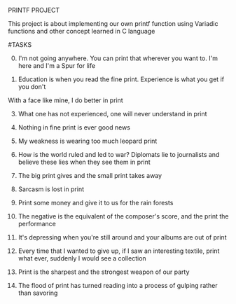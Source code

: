 PRINTF PROJECT

This project is about implementing our own printf function using 
Variadic functions and other concept learned in C language

#TASKS

0. I'm not going anywhere. You can print that wherever you want to. I'm here and I'm a Spur for life


1. Education is when you read the fine print. Experience is what you get if you don't

With a face like mine, I do better in print


3. What one has not experienced, one will never understand in print

4. Nothing in fine print is ever good news

5. My weakness is wearing too much leopard print

6. How is the world ruled and led to war? Diplomats lie to journalists and believe these lies when they see them in print

7. The big print gives and the small print takes away

8. Sarcasm is lost in print

9. Print some money and give it to us for the rain forests

10. The negative is the equivalent of the composer's score, and the print the performance

11. It's depressing when you're still around and your albums are out of print

12. Every time that I wanted to give up, if I saw an interesting textile, print what ever, suddenly I would see a collection

13. Print is the sharpest and the strongest weapon of our party

14. The flood of print has turned reading into a process of gulping rather than savoring


